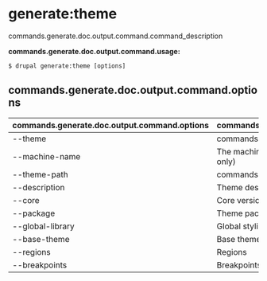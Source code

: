 # generate:theme
commands.generate.doc.output.command.command_description

**commands.generate.doc.output.command.usage:**
```
$ drupal generate:theme [options] 
```

## commands.generate.doc.output.command.options
commands.generate.doc.output.command.options | commands.generate.doc.output.command.details
-------|-------------
--theme | commands.generate.theme.options.module
--machine-name | The machine name (lowercase and underscore only)
--theme-path | commands.generate.theme.options.module-path
--description | Theme description
--core | Core version
--package | Theme package
--global-library | Global styling library name
--base-theme | Base theme (i.e. classy, seven)
--regions | Regions
--breakpoints | Breakpoints

